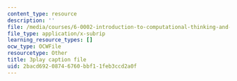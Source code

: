 ```yaml
---
content_type: resource
description: ''
file: /media/courses/6-0002-introduction-to-computational-thinking-and-data-science-fall-2016/2bacd69208746760bbf11feb3ccd2a0f_esmzYhuFnds.srt
file_type: application/x-subrip
learning_resource_types: []
ocw_type: OCWFile
resourcetype: Other
title: 3play caption file
uid: 2bacd692-0874-6760-bbf1-1feb3ccd2a0f
---
```

